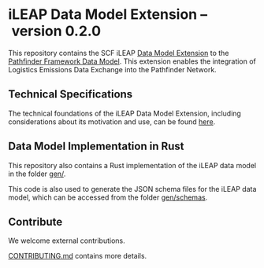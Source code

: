 # iLEAP Data Model Extension – version 0.2.0

This repository contains the SCF iLEAP [Data Model
Extension](https://wbcsd.github.io/data-model-extensions/) to the [Pathfinder Framework Data
Model](https://wbcsd.github.io/tr/data-exchange-protocol/#data-model). This extension enables the integration of Logistics Emissions Data Exchange into the Pathfinder Network.

## Technical Specifications

The technical foundations of the iLEAP Data Model Extension, including considerations about its
motivation and use, can be found [here](https://sine-fdn.github.io/ileap-extension/).

## Data Model Implementation in Rust

This repository also contains a Rust implementation of the iLEAP data model in 
the folder [gen/](gen/).

This code is also used to generate the JSON schema files for the iLEAP data model, which can be accessed from the folder [gen/schemas](gen/schemas/).

## Contribute

We welcome external contributions. 

[CONTRIBUTING.md](CONTRIBUTING.md) contains more details.
